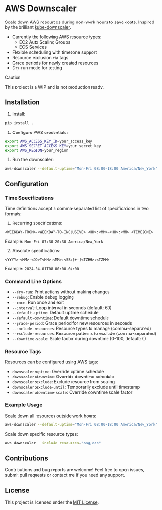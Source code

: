 # AWS Downscaler

Scale down AWS resources during non-work hours to save costs. Inspired by the brilliant [kube-downscaler](https://codeberg.org/hjacobs/kube-downscaler).

- Currently the following AWS resource types:
  - EC2 Auto Scaling Groups
  - ECS Services
- Flexible scheduling with timezone support
- Resource exclusion via tags
- Grace periods for newly created resources
- Dry-run mode for testing

> [!CAUTION]
> This project is a WIP and is not production ready.

## Installation

1. Install:
```bash
pip install .
```

1. Configure AWS credentials:
```bash
export AWS_ACCESS_KEY_ID=your_access_key
export AWS_SECRET_ACCESS_KEY=your_secret_key
export AWS_REGION=your_region
```

1. Run the downscaler:
```bash
aws-downscaler --default-uptime="Mon-Fri 08:00-18:00 America/New_York"
```

## Configuration

### Time Specifications

Time definitions accept a comma-separated list of specifications in two formats:

1. Recurring specifications:
```
<WEEKDAY-FROM>-<WEEKDAY-TO-INCLUSIVE> <HH>:<MM>-<HH>:<MM> <TIMEZONE>
```
Example: `Mon-Fri 07:30-20:30 America/New_York`

2. Absolute specifications:
```
<YYYY>-<MM>-<DD>T<HH>:<MM>:<SS>[+-]<TZHH>:<TZMM>
```
Example: `2024-04-01T08:00:00-04:00`

### Command Line Options

- `--dry-run`: Print actions without making changes
- `--debug`: Enable debug logging
- `--once`: Run once and exit
- `--interval`: Loop interval in seconds (default: 60)
- `--default-uptime`: Default uptime schedule
- `--default-downtime`: Default downtime schedule
- `--grace-period`: Grace period for new resources in seconds
- `--include-resources`: Resource types to manage (comma-separated)
- `--exclude-resources`: Resource patterns to exclude (comma-separated)
- `--downtime-scale`: Scale factor during downtime (0-100, default: 0)

### Resource Tags

Resources can be configured using AWS tags:

- `downscaler:uptime`: Override uptime schedule
- `downscaler:downtime`: Override downtime schedule
- `downscaler:exclude`: Exclude resource from scaling
- `downscaler:exclude-until`: Temporarily exclude until timestamp
- `downscaler:downtime-scale`: Override downtime scale factor

### Example Usage

Scale down all resources outside work hours:
```bash
aws-downscaler --default-uptime="Mon-Fri 08:00-18:00 America/New_York"
```

Scale down specific resource types:
```bash
aws-downscaler --include-resources="asg,ecs"
```

## Contributions

Contributions and bug reports are welcome! Feel free to open issues, submit pull requests or contact me if you need any support.

## License

This project is licensed under the [MIT License](LICENSE).